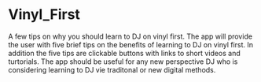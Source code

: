 # Vinyl_First
A few tips on why you should learn to DJ on vinyl first. The app will provide the user with five brief tips on the benefits of learning to DJ on vinyl first. In addition the five tips are clickable buttons with links to short videos and turtorials.
The app should be useful for any new perspective DJ who is considering learning to DJ vie traditonal or new digital methods.

